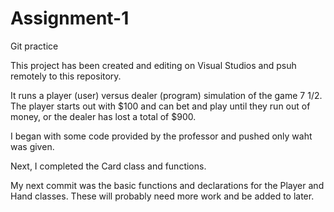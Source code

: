 # Assignment-1
Git practice

This project has been created and editing on Visual Studios and psuh remotely to this repository.

It runs a player (user) versus dealer (program) simulation of the game 7 1/2.
The player starts out with $100 and can bet and play until they run out of money, or the dealer has lost a total of $900.

I began with some code provided by the professor and pushed only waht was given.

Next, I completed the Card class and functions.

My next commit was the basic functions and declarations for the Player and Hand classes.
    These will probably need more work and be added to later.
    
